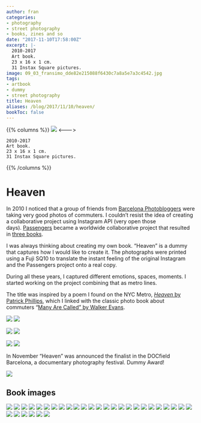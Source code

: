 ```yaml
---
author: fran
categories:
- photography
- street photography
- books, zines and so
date: "2017-11-10T17:58:00Z"
excerpt: |-
  2010-2017
  Art book.
  23 x 16 x 1 cm.
  31 Instax Square pictures.
image: 09_03_fransimo_dde82e215088f6430c7a8a5e7a3c4542.jpg
tags:
- artbook
- dummy
- street photography
title: Heaven
aliases: /blog/2017/11/10/heaven/
bookToc: false
---
```

{{% columns %}}
![](09_03_fransimo_dde82e215088f6430c7a8a5e7a3c4542.jpg)
<--->
````
2010-2017
Art book.
23 x 16 x 1 cm.
31 Instax Square pictures.
````
{{% /columns %}}

# Heaven

In 2010 I noticed that a group of friends from [Barcelona Photobloggers](https://barcelonaphotobloggers.org/) were taking very good photos of commuters. I couldn’t resist the idea of creating a collaborative project using Instagram API (very open those days). [Passengers](http://passengers-streetphotography.com/en/) became a worldwide collaborative project that resulted in [three books](https://www.lulu.com/spotlight/bcnph).

I was always thinking about creating my own book. “Heaven” is a dummy that captures how I would like to create it. The photographs were printed using a Fuji SQ10 to translate the instant feeling of the original Instagram and the Passengers project onto a real copy.

During all these years, I captured different emotions, spaces, moments. I started working on the project combining that as metro lines.

The title was inspired by a poem I found on the NYC Metro, [_Heaven_ by Patrick Phillips](https://poetrysociety.org/poetry-in-motion/heaven), which I linked with the classic photo book about commuters “[Many Are Called” by Walker Evans](https://www.amazon.com/Many-Are-Called-Walker-Evans/dp/0300106173).

![](X1V16655-1.jpg) ![](X1V16656-1.jpg)
    
![](X1V16657-1.jpg) ![](X1V16659-1.jpg)
    
![](XT236668-1.jpg) ![](IMG_8122.jpg)
    

In November “Heaven” was announced the finalist in the DOCfield Barcelona, a documentary photography festival. Dummy Award!

![](heaven_finalist_2017_dummy_photobook_docfield_barcelona.jpeg)

## Book images

![](00_01_fransimo_27ba3be63b970ff5367692f1be270ca6.jpg) 
![](00_02_fransimo_1d1a429f5cd26b101a96b4f1dc0c21a1.jpg)
![](00_03_fransimo_e49a7cfa1f686f197241d7b0a21ba7ee.jpg) 
![](01_01_fransimo_01477d677f70efe80c10d6cd40dd9467.jpg)
![](01_03_fransimo_4b7a7c0207c27845f7e3f12483c3dc28.jpg) 
![](02_00_fransimo_84bd9a1d0b30c9206a13599e7951f098.jpg)
![](02_01_fransimo_dcea0be72db4665ad8643f8c1131a8a2.jpg) 
![](02_03_fransimo_47cd3b0fc88ee1fd5142aa9c1731679e.jpg)
![](02_04_fransimo_654f71d15f672b20b9c6f7a43ada7ab7.jpg) 
![](02_05_fransimo_7f18de197f5602490614b807544adc43.jpg)
![](02_06_fransimo_f1e3f8e44c1c4418c5b2009be7d9ec19.jpg) 
![](02_07_fransimo_1d2cb97a6ac41e497c3cec78267f3d3e.jpg)
![](02_08_fransimo_9521df34ec07f49564ee4c1bc0f7399d.jpg) 
![](02_09_fransimo_316e3eea584f49abe24826a050c18d7d.jpg)
![](03_01_fransimo_a1cf3694432e287c16adc746bd1e4023.jpg) 
![](03_03_fransimo_d950d845962cc2bbba88eddd26c2f6e9.jpg)
![](03_06_fransimo_86683c056c4531ef848da8c1053c43d2.jpg) 
![](04_00_fransimo_9d7a3e8160bcb73f27b50e67fc41c4e6.jpg)
![](04_01_fransimo_d38e1efc14d13ef828ad015c8b2b0486.jpg) 
![](04_02_fransimo_10873ea47473eec84176a2b9bcb1000a.jpg)
![](04_03_fransimo_70814b35fe59eb193ef9beb725e44eb9.jpg) 
![](04_04_fransimo_19fd976e15a3ab5ebd4c0d09dcf7c61a.jpg)
![](04_05_fransimo_a6a8502ef41524a8be5f788f51143456.jpg) 
![](04_06_fransimo_71d70650c66fe25033d92076e9d4cf14.jpg)
![](04_07_fransimo_3560e9167244d7f986c46af3c01bdac8.jpg) 
![](04_08_fransimo_da8e0848338233f0f145133aa57bd182.jpg)
![](05_03_fransimo_d6ed6e599ff2271600a7788019543e7f.jpg) 
![](06_03_fransimo_ecc294fb8f5f1af497f50f18555e2274.jpg)
![](07_03_fransimo_777a593ae7ce252fa509c73c6d7bd803.jpg) 
![](08_03_fransimo_392977494b739048e8655f8a87a19d4f.jpg)
![](09_03_fransimo_dde82e215088f6430c7a8a5e7a3c4542.jpg)
